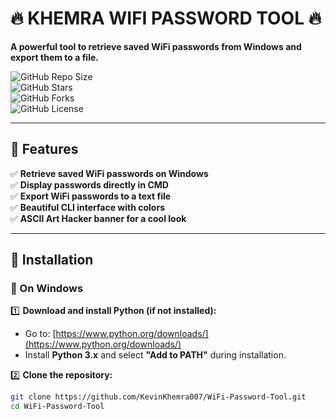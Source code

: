 # 🔥 KHEMRA WIFI PASSWORD TOOL 🔥  

**A powerful tool to retrieve saved WiFi passwords from Windows and export them to a file.**  

![GitHub Repo Size](https://img.shields.io/github/repo-size/KevinKhemra007/WiFi-Password-Tool)  
![GitHub Stars](https://img.shields.io/github/stars/KevinKhemra007/WiFi-Password-Tool?style=social)  
![GitHub Forks](https://img.shields.io/github/forks/KevinKhemra007/WiFi-Password-Tool?style=social)  
![GitHub License](https://img.shields.io/github/license/KevinKhemra007/WiFi-Password-Tool)  

---

## 📌 Features  
✅ **Retrieve saved WiFi passwords on Windows**  
✅ **Display passwords directly in CMD**  
✅ **Export WiFi passwords to a text file**  
✅ **Beautiful CLI interface with colors**  
✅ **ASCII Art Hacker banner for a cool look**  

---

## 🔧 Installation  

### **🔹 On Windows**
1️⃣ **Download and install Python (if not installed):**  
   - Go to: [https://www.python.org/downloads/](https://www.python.org/downloads/)  
   - Install **Python 3.x** and select **"Add to PATH"** during installation.  

2️⃣ **Clone the repository:**
```bash
git clone https://github.com/KevinKhemra007/WiFi-Password-Tool.git
cd WiFi-Password-Tool
